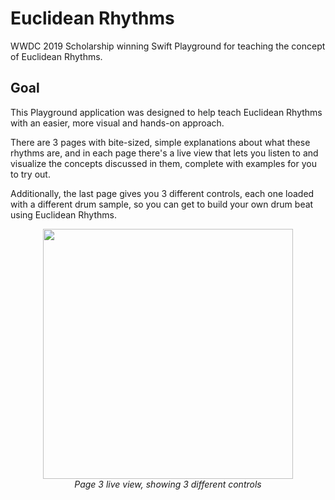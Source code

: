 # Euclidean Rhythms
WWDC 2019 Scholarship winning Swift Playground for teaching the concept of Euclidean Rhythms.

## Goal
This Playground application was designed to help teach Euclidean Rhythms with an easier, more visual and hands-on approach.

There are 3 pages with bite-sized, simple explanations about what these rhythms are, and in each page there's a live view that lets you listen to and visualize the concepts discussed in them, complete with examples for you to try out.

Additionally, the last page gives you 3 different controls, each one loaded with a different drum sample, so you can get to build your own drum beat using Euclidean Rhythms.

<p align="center"><img src="https://i.ibb.co/m0wMKCw/image.png" width=400><br><i>Page 3 live view, showing 3 different controls</i></p>
